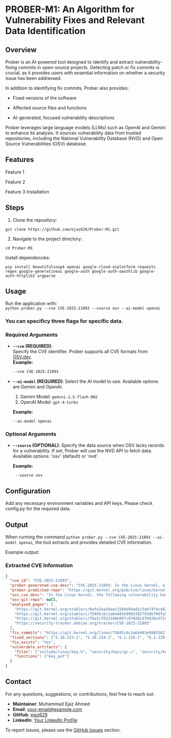 # PROBER-M1: An Algorithm for Vulnerability Fixes and Relevant Data Identification

## Overview 
Prober is an AI-powered tool designed to identify and extract vulnerability-fixing commits in open-source projects. Detecting patch or fix commits is crucial, as it provides users with essential information on whether a security issue has been addressed.

In addition to identifying fix commits, Prober also provides:

- Fixed versions of the software

- Affected source files and functions

- AI-generated, focused vulnerability descriptions

Prober leverages large language models (LLMs) such as OpenAI and Gemini to enhance its analysis. It sources vulnerability data from trusted repositories, including the National Vulnerability Database (NVD) and Open Source Vulnerabilities (OSV) database.

## Features

Feature 1

Feature 2

Feature 3
 Installation

## Steps

1. Clone the repository:

`git clone https://github.com/ejaz629/Prober-M1.git`

2. Navigate to the project directory:

`cd Prober-M1`

Install dependencies:

`pip install beautifulsoup4 openai google-cloud-aiplatform requests regex google-generativeai google-auth google-auth-oauthlib google-auth-httplib2 argparse`


## Usage
Run the application with:  
`python prober.py --cve CVE-2025-21893 --source osv --ai-model openai`

### You can specificy three flags for specific data.

### Required Arguments  
- **`--cve` (REQUIRED)**:  
  Specify the CVE identifier. Prober supports all CVE formats from [OSV.dev](https://osv.dev/).  
  **Example:**  
  ```sh
  --cve CVE-2025-21893

- **`--ai-model` (REQUIRED)**:
Select the AI model to use. Available options are Gemini and OpenAI.
  1. Gemini Model: `gemini-1.5-flash-002`
  2. OpenAI Model: `gpt-4-turbo`
  
  **Example:**
  ```sh
  --ai-model openai

### Optional Arguments
- **`--source` (OPTIONAL)**:
Specify the data source when OSV lacks records for a vulnerability. If set, Prober will use the NVD API to fetch data.
Available options: 'osv' (default) or 'nvd'.

  **Example:**
  ```sh 
   --source osv

## Configuration

Add any necessary environment variables and API keys. Please check config.py for the required data.

## Output  

When running the command `python prober.py --cve CVE-2025-21893 --ai-model openai`, the tool extracts and provides detailed CVE information.  

Example output:  

### Extracted CVE Information

```json
{
  "cve_id": "CVE-2025-21893",
  "prober-generated-cve-desc": "CVE-2025-21893: In the Linux kernel, a Use-After-Free (UAF) vulnerability in key_put() function has been resolved. Once a key's reference count is reduced to 0, the garbage collector thread may destroy it, hence key_put() should not access the key beyond this point.",
  "prober-predicted-repo": "https://git.kernel.org/pub/scm/linux/kernel/git/stable/linux.git",
  "osv_cve_desc": "In the Linux kernel, the following vulnerability has been resolved:\n\nkeys: Fix UAF in key_put()\n\nOnce a key's reference count has been reduced to 0, the garbage collector\nthread may destroy it at any time and so key_put() is not allowed to touch\nthe key after that point. The most key_put() is normally allowed to do is\nto touch key_gc_work as that's a static global variable.\n\nHowever, in an effort to speed up the reclamation of quota, this is now\ndone in key_put() once the key's usage is reduced to 0 - but now the code\nis looking at the key after the deadline, which is forbidden.\n\nFix this by using a flag to indicate that a key can be gc'd now rather than\nlooking at the key's refcount in the garbage collector.",
  "osv-git-repo": null,
  "analysed_pages": [
    "https://git.kernel.org/stable/c/6afe2ea2daec156bd94ad2c5a6f4f4c48240dcd3",
    "https://git.kernel.org/stable/c/75845c6c1a64483e9985302793dbf0dfa5f71e32",
    "https://git.kernel.org/stable/c/f6a3cf833188e897c97028cd7b926e3f2cb1a8c0",
    "https://security-tracker.debian.org/tracker/CVE-2025-21893"
  ],
  "fix_commits": "https://git.kernel.org/linus/75845c6c1a64483e9985302793dbf0dfa5f71e32",
  "fixed_versions": ["5.10.223-1", "5.10.234-1", "6.1.128-1", "6.1.129-1", "6.12.21-1"],
  "fix_exists": "Yes",
  "vulnerable_artifacts": {
    "files": ["include/linux/key.h", "security/keys/gc.c", "security/keys/key.c"],
    "functions": ["key_put"]
  }
}
```

## Contact  

For any questions, suggestions, or contributions, feel free to reach out:  

- **Maintainer**: Muhammad Ejaz Ahmed  
- **Email**: [your-email@example.com](mailto:your-email@example.com)  
- **GitHub**: [ejaz629](https://github.com/ejaz629)  
- **LinkedIn**: [Your LinkedIn Profile](https://www.linkedin.com/in/your-profile)  

To report issues, please use the [GitHub Issues](https://github.com/ejaz629/Prober-M1/issues) section.  




